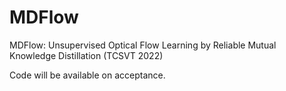 # MDFlow
MDFlow: Unsupervised Optical Flow Learning by Reliable Mutual Knowledge Distillation (TCSVT 2022)

Code will be available on acceptance.
